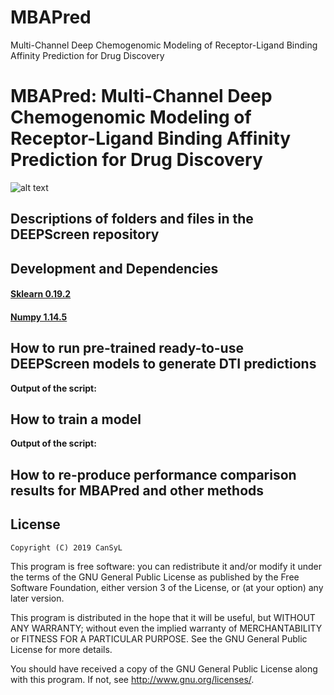 # MBAPred
Multi-Channel Deep Chemogenomic Modeling of Receptor-Ligand Binding Affinity Prediction for Drug Discovery

# MBAPred: Multi-Channel Deep Chemogenomic Modeling of Receptor-Ligand Binding Affinity Prediction for Drug Discovery

![alt text](https://github.com/cansyl/MBAPred/blob/master/MBAPred_Figure.png)

## Descriptions of folders and files in the DEEPScreen repository



## Development and Dependencies


#### [Sklearn 0.19.2](https://scikit-learn.org/0.19/install.html)
#### [Numpy 1.14.5](https://pypi.python.org/pypi/numpy/1.13.3)


## How to run pre-trained ready-to-use DEEPScreen models to generate DTI predictions

**Output of the script:**


## How to train a model

**Output of the script:**




## How to re-produce performance comparison results for MBAPred and other methods 



## License

    Copyright (C) 2019 CanSyL

This program is free software: you can redistribute it and/or modify it under the terms of the GNU General Public License as published by the Free Software Foundation, either version 3 of the License, or (at your option) any later version.

This program is distributed in the hope that it will be useful, but WITHOUT ANY WARRANTY; without even the implied warranty of MERCHANTABILITY or FITNESS FOR A PARTICULAR PURPOSE. See the GNU General Public License for more details.

You should have received a copy of the GNU General Public License along with this program.  If not, see <http://www.gnu.org/licenses/>.

